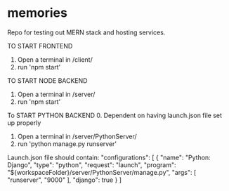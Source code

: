 # memories
Repo for testing out MERN stack and hosting services.

TO START FRONTEND
1. Open a terminal in /client/
2. run 'npm start'

TO START NODE BACKEND
1. Open a terminal in /server/
2. run 'npm start'

To START PYTHON BACKEND 
0. Dependent on having launch.json file set up properly
1. Open a terminal in /server/PythonServer/
2. run 'python manage.py runserver'

Launch.json file should contain:
 "configurations": [
        {
            "name": "Python: Django",
            "type": "python",
            "request": "launch",
            "program": "${workspaceFolder}/server/PythonServer/manage.py",
            "args": [
                "runserver",
                "9000"
            ],
            "django": true
        }
    ]
